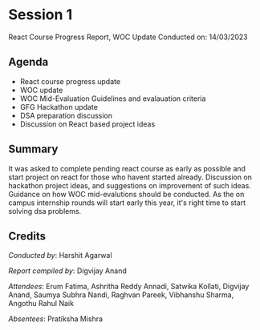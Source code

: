 # Session 1
React Course Progress Report, WOC Update
Conducted on: 14/03/2023

## Agenda
- React course progress update 
- WOC update
- WOC Mid-Evaluation Guidelines and evalauation criteria
- GFG Hackathon update
- DSA preparation discussion
- Discussion on React based project ideas

## Summary
It was asked to complete pending react course as early as possible and start project on react for those who havent started already. Discussion on hackathon project ideas, and suggestions on improvement of such ideas. Guidance on how WOC mid-evalutions should be conducted. As the on campus internship rounds will start early this year, it's right time to start solving dsa problems.

## Credits

*Conducted by*: Harshit Agarwal

*Report compiled by*: Digvijay Anand

*Attendees*: Erum Fatima, Ashritha Reddy Annadi, Satwika Kollati, Digvijay Anand, Saumya Subhra Nandi, Raghvan Pareek, Vibhanshu Sharma, Angothu Rahul Naik

*Absentees*: Pratiksha Mishra